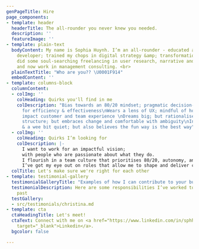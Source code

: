 ```yaml
---
genPageTitle: Hire
page_components:
- template: header
  headerTitle: The all-rounder you never knew you needed.
  description: ''
  featureImage: ''
- template: plain-text
  bodyContent: My name is Sophia Huynh. I’m an all-rounder - educated as a software
    developer; trained my chops in digital strategy &amp; transformation consulting;
    did some soul-searching freelancing in user research, narrative and design projects;
    and now work in management consulting. <br>
  plainTextTitle: "Who are you?? \U0001F914"
  embedContent: ''
- template: columns-block
  columnContent:
  - colImg: ''
    colHeading: Quirks you'll find in me
    colDescription: "Bias towards an 80/20 mindset; pragmatic decision-maker, strives
      for efficiency & effectiveness\nWears a lens of UX; mindful of how decisions
      impact customer and team experience \nDreams big; but rationalises with data\nPrefers
      structure; but embraces change and comfortable with ambiguity\nIntrospective
      & a wee bit quiet; but also believes the fun way is the best way"
  - colImg: ''
    colHeading: Quirks I’m looking for
    colDescription: |-
      I want to work for an impactful vision;
      with people who are passionate about what they do.
      I flourish in a team culture that prioritises 80/20, autonomy, and continuous learning.
      I’ve got my eye out on roles that allow me to shape and deliver change in the org / for customers
  colTitle: Let's make sure we're right for each other
- template: testimonial-gallery
  testimonialGalleryTitle: "Examples of how I can contribute to your business \U0001F4AA"
  testimonialDescription: Here are some responsibilities I’ve worked towards in the
    past
  testGallery:
  - src/testimonials/christina.md
- template: cta
  ctaHeadingTitle: Let's meet!
  ctaText: Connect with me on <a href="https://www.linkedin.com/in/sphhuynh/" title=""
    target="_blank">Linkedin</a>.
  bgcolor: false

---
```

